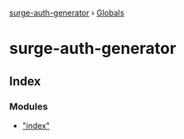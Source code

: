 [surge-auth-generator](README.md) › [Globals](globals.md)

# surge-auth-generator

## Index

### Modules

* ["index"](modules/_index_.md)
